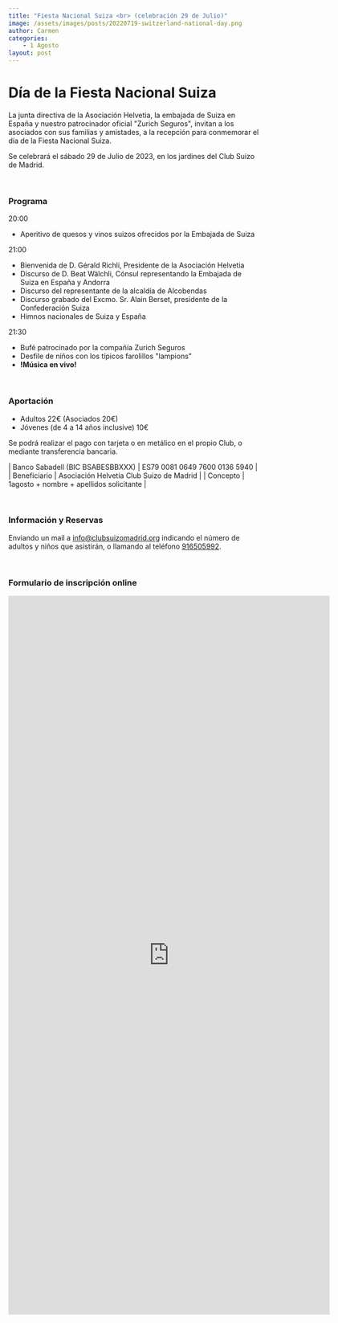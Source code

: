 ```yaml
---
title: "Fiesta Nacional Suiza <br> (celebración 29 de Julio)"
image: /assets/images/posts/20220719-switzerland-national-day.png
author: Carmen
categories:
    - 1 Agosto
layout: post
---
```

  
    
# Día de la Fiesta Nacional Suiza
  
La junta directiva de la Asociación Helvetia, la embajada de Suiza en España y nuestro patrocinador oficial "Zurich Seguros", invitan a los asociados con sus familias y amistades, a la recepción para conmemorar el día de la Fiesta Nacional Suiza.  

Se celebrará el sábado 29 de Julio de 2023, en los jardines del Club Suizo de Madrid.
      
<br>                

### Programa  
  
20:00
* Aperitivo de quesos y vinos suizos ofrecidos por la Embajada de Suiza  
  
21:00
* Bienvenida de D. Gérald Richli, Presidente de la Asociación Helvetia
* Discurso de D. Beat Wälchli, Cónsul representando la Embajada de Suiza en España y Andorra
* Discurso del representante de la alcaldía de Alcobendas
* Discurso grabado del Excmo. Sr. Alain Berset, presidente de la Confederación Suiza
* Himnos nacionales de Suiza y España  
  
21:30
* Bufé patrocinado por la compañía Zurich Seguros
* Desfile de niños con los típicos farolillos "lampions"
* **!Música en vivo!**

<br>

### Aportación  
  
* Adultos 22€ (Asociados 20€)
* Jóvenes (de 4 a 14 años inclusive) 10€

Se podrá realizar el pago con tarjeta o en metálico en el propio Club, o mediante transferencia bancaria.

     
   | Banco Sabadell (BIC BSABESBBXXX) | ES79 0081 0649 7600 0136 5940 |
   | Beneficiario | Asociación Helvetia Club Suizo de Madrid |
   | Concepto | 1agosto + nombre + apellidos solicitante |


<br>
   
### Información y Reservas  
   
Enviando un mail a [info@clubsuizomadrid.org](mailto:info@clubsuizomadrid.org) indicando el número de adultos y niños que asistirán, o llamando al teléfono [916505992](tlf:916505992).  
    
<br>  
   
### Formulario de inscripción online  
  
  
<iframe src="https://docs.google.com/forms/d/e/1FAIpQLSezm1a3EQU-sIjsK1HmZ8zF5KjLmdFSBtQ4i-IUUDFQQ6pJZQ/viewform?embedded=true" width="640" height="1432" frameborder="0" marginheight="0" marginwidth="0">Cargando…</iframe>     
    
    

     